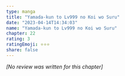 ```yaml
---
type: manga
title: "Yamada-kun to Lv999 no Koi wo Suru"
date: "2023-04-14T14:34:03"
name: "Yamada-kun to Lv999 no Koi wo Suru"
chapter: 22
rating: 3
ratingEmoji: ⭐️⭐️⭐️
share: false
---
```


*[No review was written for this chapter]*
